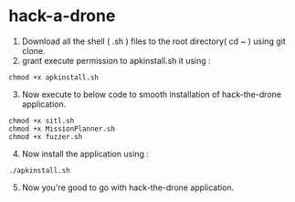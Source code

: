 # hack-a-drone

1. Download all the shell ( .sh ) files to the root directory( cd ~ ) using git clone.
2. grant execute permission to apkinstall.sh it using :
```
chmod +x apkinstall.sh
```
3. Now execute to below code to smooth installation of hack-the-drone application. 
```
chmod +x sitl.sh
chmod +x MissionPlanner.sh
chmod +x fuzzer.sh
```
4. Now install the application using : 
```
./apkinstall.sh
```
5. Now you're good to go with hack-the-drone application.
